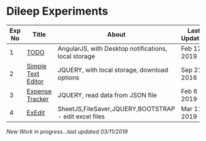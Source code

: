 # Dileep Experiments


Exp No | Title | About | Last Updated
------------ | ------------- | ------------- | -------------
1 | [TODO](https://dileep-experiments.github.io/TODO/index.html) | AngularJS, with Desktop notifications, local storage | Feb 12 2019
2 | [Simple Text Editor](https://dileep-experiments.github.io/SimpleTextEditor/index.html) | JQUERY, with local storage, download options | Sep 21 2016
3 | [Expense Tracker](https://dileep-experiments.github.io/MyExpenses/index.html) | JQUERY, read data from JSON file | Feb 6 2019
4 | [ExEdit](https://dileep-experiments.github.io/exEdit/index.html) | SheetJS,FileSaver,JQUERY,BOOTSTRAP - edit excel files | Mar 11 2019

*New Work in progress...last updated 03/11/2019*
